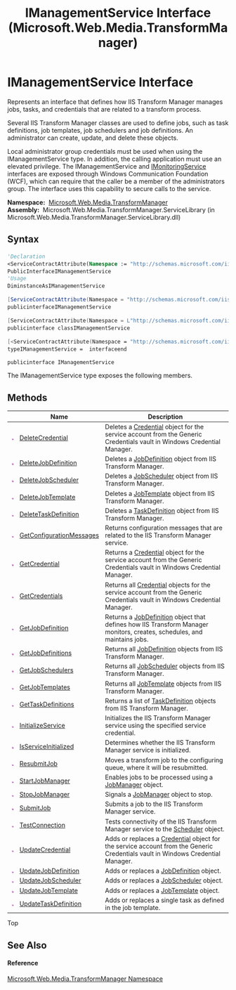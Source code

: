 ﻿---
title: IManagementService Interface (Microsoft.Web.Media.TransformManager)
TOCTitle: IManagementService Interface
ms:assetid: T:Microsoft.Web.Media.TransformManager.IManagementService
ms:mtpsurl: https://msdn.microsoft.com/en-us/library/microsoft.web.media.transformmanager.imanagementservice(v=VS.90)
ms:contentKeyID: 35520898
ms.date: 06/14/2012
mtps_version: v=VS.90
f1_keywords:
- Microsoft.Web.Media.TransformManager.IManagementService
dev_langs:
- CSharp
- JScript
- VB
- FSharp
- c++
api_location:
- Microsoft.Web.Media.TransformManager.ServiceLibrary.dll
api_name:
- Microsoft.Web.Media.TransformManager.IManagementService
api_type:
- Managed
topic_type:
- apiref
- kbSyntax
product_family_name: VS
ROBOTS: INDEX,FOLLOW
---

# IManagementService Interface

Represents an interface that defines how IIS Transform Manager manages jobs, tasks, and credentials that are related to a transform process.

Several IIS Transform Manager classes are used to define jobs, such as task definitions, job templates, job schedulers and job definitions. An administrator can create, update, and delete these objects.

Local administrator group credentials must be used when using the IManagementService type. In addition, the calling application must use an elevated privilege. The IManagementService and [IMonitoringService](imonitoringservice-interface-microsoft-web-media-transformmanager.md) interfaces are exposed through Windows Communication Foundation (WCF), which can require that the caller be a member of the administrators group. The interface uses this capability to secure calls to the service.

**Namespace:**  [Microsoft.Web.Media.TransformManager](microsoft-web-media-transformmanager-namespace.md)  
**Assembly:**  Microsoft.Web.Media.TransformManager.ServiceLibrary (in Microsoft.Web.Media.TransformManager.ServiceLibrary.dll)

## Syntax

``` vb
'Declaration
<ServiceContractAttribute(Namespace := "http://schemas.microsoft.com/iis/media/v4/TM/managementservice")> _
PublicInterfaceIManagementService
'Usage
DiminstanceAsIManagementService
```

``` csharp
[ServiceContractAttribute(Namespace = "http://schemas.microsoft.com/iis/media/v4/TM/managementservice")]
publicinterfaceIManagementService
```

``` c++
[ServiceContractAttribute(Namespace = L"http://schemas.microsoft.com/iis/media/v4/TM/managementservice")]
publicinterface classIManagementService
```

``` fsharp
[<ServiceContractAttribute(Namespace = "http://schemas.microsoft.com/iis/media/v4/TM/managementservice")>]
typeIManagementService =  interfaceend
```

``` jscript
publicinterface IManagementService
```

The IManagementService type exposes the following members.

## Methods

<table>
<thead>
<tr class="header">
<th> </th>
<th>Name</th>
<th>Description</th>
</tr>
</thead>
<tbody>
<tr class="odd">
<td><img src="images/Dd565996.pubmethod(en-us,VS.90).gif" title="Public method" alt="Public method" /></td>
<td><a href="imanagementservice-deletecredential-method-microsoft-web-media-transformmanager.md">DeleteCredential</a></td>
<td>Deletes a <a href="credential-class-microsoft-web-media-transformmanager.md">Credential</a> object for the service account from the Generic Credentials vault in Windows Credential Manager.</td>
</tr>
<tr class="even">
<td><img src="images/Dd565996.pubmethod(en-us,VS.90).gif" title="Public method" alt="Public method" /></td>
<td><a href="imanagementservice-deletejobdefinition-method-microsoft-web-media-transformmanager.md">DeleteJobDefinition</a></td>
<td>Deletes a <a href="jobdefinition-class-microsoft-web-media-transformmanager.md">JobDefinition</a> object from IIS Transform Manager.</td>
</tr>
<tr class="odd">
<td><img src="images/Dd565996.pubmethod(en-us,VS.90).gif" title="Public method" alt="Public method" /></td>
<td><a href="imanagementservice-deletejobscheduler-method-microsoft-web-media-transformmanager.md">DeleteJobScheduler</a></td>
<td>Deletes a <a href="jobscheduler-class-microsoft-web-media-transformmanager.md">JobScheduler</a> object from IIS Transform Manager.</td>
</tr>
<tr class="even">
<td><img src="images/Dd565996.pubmethod(en-us,VS.90).gif" title="Public method" alt="Public method" /></td>
<td><a href="imanagementservice-deletejobtemplate-method-microsoft-web-media-transformmanager.md">DeleteJobTemplate</a></td>
<td>Deletes a <a href="jobtemplate-class-microsoft-web-media-transformmanager.md">JobTemplate</a> object from IIS Transform Manager.</td>
</tr>
<tr class="odd">
<td><img src="images/Dd565996.pubmethod(en-us,VS.90).gif" title="Public method" alt="Public method" /></td>
<td><a href="imanagementservice-deletetaskdefinition-method-microsoft-web-media-transformmanager.md">DeleteTaskDefinition</a></td>
<td>Deletes a <a href="taskdefinition-class-microsoft-web-media-transformmanager.md">TaskDefinition</a> object from IIS Transform Manager.</td>
</tr>
<tr class="even">
<td><img src="images/Dd565996.pubmethod(en-us,VS.90).gif" title="Public method" alt="Public method" /></td>
<td><a href="imanagementservice-getconfigurationmessages-method-microsoft-web-media-transformmanager.md">GetConfigurationMessages</a></td>
<td>Returns configuration messages that are related to the IIS Transform Manager service.</td>
</tr>
<tr class="odd">
<td><img src="images/Dd565996.pubmethod(en-us,VS.90).gif" title="Public method" alt="Public method" /></td>
<td><a href="imanagementservice-getcredential-method-microsoft-web-media-transformmanager.md">GetCredential</a></td>
<td>Returns a <a href="credential-class-microsoft-web-media-transformmanager.md">Credential</a> object for the service account from the Generic Credentials vault in Windows Credential Manager.</td>
</tr>
<tr class="even">
<td><img src="images/Dd565996.pubmethod(en-us,VS.90).gif" title="Public method" alt="Public method" /></td>
<td><a href="imanagementservice-getcredentials-method-microsoft-web-media-transformmanager.md">GetCredentials</a></td>
<td>Returns all <a href="credential-class-microsoft-web-media-transformmanager.md">Credential</a> objects for the service account from the Generic Credentials vault in Windows Credential Manager.</td>
</tr>
<tr class="odd">
<td><img src="images/Dd565996.pubmethod(en-us,VS.90).gif" title="Public method" alt="Public method" /></td>
<td><a href="imanagementservice-getjobdefinition-method-microsoft-web-media-transformmanager.md">GetJobDefinition</a></td>
<td>Returns a <a href="jobdefinition-class-microsoft-web-media-transformmanager.md">JobDefinition</a> object that defines how IIS Transform Manager monitors, creates, schedules, and maintains jobs.</td>
</tr>
<tr class="even">
<td><img src="images/Dd565996.pubmethod(en-us,VS.90).gif" title="Public method" alt="Public method" /></td>
<td><a href="imanagementservice-getjobdefinitions-method-microsoft-web-media-transformmanager.md">GetJobDefinitions</a></td>
<td>Returns all <a href="jobdefinition-class-microsoft-web-media-transformmanager.md">JobDefinition</a> objects from IIS Transform Manager.</td>
</tr>
<tr class="odd">
<td><img src="images/Dd565996.pubmethod(en-us,VS.90).gif" title="Public method" alt="Public method" /></td>
<td><a href="imanagementservice-getjobschedulers-method-microsoft-web-media-transformmanager.md">GetJobSchedulers</a></td>
<td>Returns all <a href="jobscheduler-class-microsoft-web-media-transformmanager.md">JobScheduler</a> objects from IIS Transform Manager.</td>
</tr>
<tr class="even">
<td><img src="images/Dd565996.pubmethod(en-us,VS.90).gif" title="Public method" alt="Public method" /></td>
<td><a href="imanagementservice-getjobtemplates-method-microsoft-web-media-transformmanager.md">GetJobTemplates</a></td>
<td>Returns all <a href="jobtemplate-class-microsoft-web-media-transformmanager.md">JobTemplate</a> objects from IIS Transform Manager.</td>
</tr>
<tr class="odd">
<td><img src="images/Dd565996.pubmethod(en-us,VS.90).gif" title="Public method" alt="Public method" /></td>
<td><a href="imanagementservice-gettaskdefinitions-method-microsoft-web-media-transformmanager.md">GetTaskDefinitions</a></td>
<td>Returns a list of <a href="taskdefinition-class-microsoft-web-media-transformmanager.md">TaskDefinition</a> objects from IIS Transform Manager.</td>
</tr>
<tr class="even">
<td><img src="images/Dd565996.pubmethod(en-us,VS.90).gif" title="Public method" alt="Public method" /></td>
<td><a href="imanagementservice-initializeservice-method-microsoft-web-media-transformmanager.md">InitializeService</a></td>
<td>Initializes the IIS Transform Manager service using the specified service credential.</td>
</tr>
<tr class="odd">
<td><img src="images/Dd565996.pubmethod(en-us,VS.90).gif" title="Public method" alt="Public method" /></td>
<td><a href="imanagementservice-isserviceinitialized-method-microsoft-web-media-transformmanager.md">IsServiceInitialized</a></td>
<td>Determines whether the IIS Transform Manager service is initialized.</td>
</tr>
<tr class="even">
<td><img src="images/Dd565996.pubmethod(en-us,VS.90).gif" title="Public method" alt="Public method" /></td>
<td><a href="imanagementservice-resubmitjob-method-microsoft-web-media-transformmanager.md">ResubmitJob</a></td>
<td>Moves a transform job to the configuring queue, where it will be resubmitted.</td>
</tr>
<tr class="odd">
<td><img src="images/Dd565996.pubmethod(en-us,VS.90).gif" title="Public method" alt="Public method" /></td>
<td><a href="imanagementservice-startjobmanager-method-microsoft-web-media-transformmanager.md">StartJobManager</a></td>
<td>Enables jobs to be processed using a <a href="jobmanager-class-microsoft-web-media-transformmanager.md">JobManager</a> object.</td>
</tr>
<tr class="even">
<td><img src="images/Dd565996.pubmethod(en-us,VS.90).gif" title="Public method" alt="Public method" /></td>
<td><a href="imanagementservice-stopjobmanager-method-microsoft-web-media-transformmanager.md">StopJobManager</a></td>
<td>Signals a <a href="jobmanager-class-microsoft-web-media-transformmanager.md">JobManager</a> object to stop.</td>
</tr>
<tr class="odd">
<td><img src="images/Dd565996.pubmethod(en-us,VS.90).gif" title="Public method" alt="Public method" /></td>
<td><a href="imanagementservice-submitjob-method-microsoft-web-media-transformmanager.md">SubmitJob</a></td>
<td>Submits a job to the IIS Transform Manager service.</td>
</tr>
<tr class="even">
<td><img src="images/Dd565996.pubmethod(en-us,VS.90).gif" title="Public method" alt="Public method" /></td>
<td><a href="imanagementservice-testconnection-method-microsoft-web-media-transformmanager.md">TestConnection</a></td>
<td>Tests connectivity of the IIS Transform Manager service to the <a href="scheduler-class-microsoft-web-media-transformmanager.md">Scheduler</a> object.</td>
</tr>
<tr class="odd">
<td><img src="images/Dd565996.pubmethod(en-us,VS.90).gif" title="Public method" alt="Public method" /></td>
<td><a href="imanagementservice-updatecredential-method-microsoft-web-media-transformmanager.md">UpdateCredential</a></td>
<td>Adds or replaces a <a href="credential-class-microsoft-web-media-transformmanager.md">Credential</a> object for the service account from the Generic Credentials vault in Windows Credential Manager.</td>
</tr>
<tr class="even">
<td><img src="images/Dd565996.pubmethod(en-us,VS.90).gif" title="Public method" alt="Public method" /></td>
<td><a href="imanagementservice-updatejobdefinition-method-microsoft-web-media-transformmanager.md">UpdateJobDefinition</a></td>
<td>Adds or replaces a <a href="jobdefinition-class-microsoft-web-media-transformmanager.md">JobDefinition</a> object.</td>
</tr>
<tr class="odd">
<td><img src="images/Dd565996.pubmethod(en-us,VS.90).gif" title="Public method" alt="Public method" /></td>
<td><a href="imanagementservice-updatejobscheduler-method-microsoft-web-media-transformmanager.md">UpdateJobScheduler</a></td>
<td>Adds or replaces a <a href="jobscheduler-class-microsoft-web-media-transformmanager.md">JobScheduler</a> object.</td>
</tr>
<tr class="even">
<td><img src="images/Dd565996.pubmethod(en-us,VS.90).gif" title="Public method" alt="Public method" /></td>
<td><a href="imanagementservice-updatejobtemplate-method-microsoft-web-media-transformmanager.md">UpdateJobTemplate</a></td>
<td>Adds or replaces a <a href="jobtemplate-class-microsoft-web-media-transformmanager.md">JobTemplate</a> object.</td>
</tr>
<tr class="odd">
<td><img src="images/Dd565996.pubmethod(en-us,VS.90).gif" title="Public method" alt="Public method" /></td>
<td><a href="imanagementservice-updatetaskdefinition-method-microsoft-web-media-transformmanager.md">UpdateTaskDefinition</a></td>
<td>Adds or replaces a single task as defined in the job template.</td>
</tr>
</tbody>
</table>


Top

## See Also

#### Reference

[Microsoft.Web.Media.TransformManager Namespace](microsoft-web-media-transformmanager-namespace.md)

